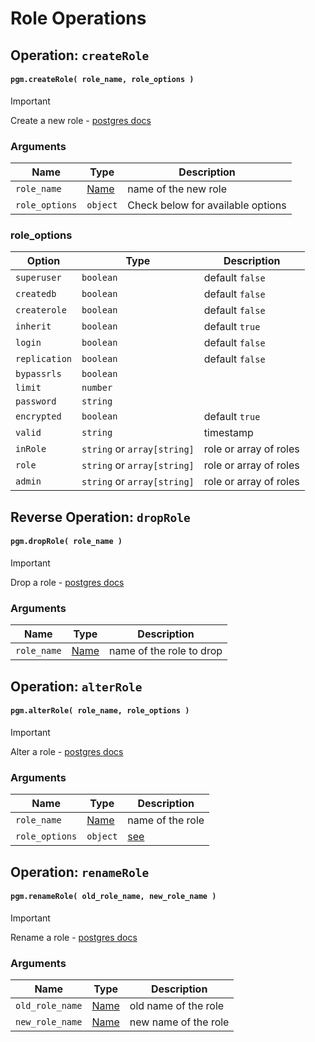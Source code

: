 # Role Operations

## Operation: `createRole`

#### `pgm.createRole( role_name, role_options )`

> [!IMPORTANT]
> Create a new role - [postgres docs](http://www.postgresql.org/docs/current/static/sql-createrole.html)

### Arguments

| Name           | Type                      | Description                       |
|----------------|---------------------------|-----------------------------------|
| `role_name`    | [Name](/migrations/#type) | name of the new role              |
| `role_options` | `object`                  | Check below for available options |

### role_options

| Option        | Type                        | Description            |
|---------------|-----------------------------|------------------------|
| `superuser`   | `boolean`                   | default `false`        |
| `createdb`    | `boolean`                   | default `false`        |
| `createrole`  | `boolean`                   | default `false`        |
| `inherit`     | `boolean`                   | default `true`         |
| `login`       | `boolean`                   | default `false`        |
| `replication` | `boolean`                   | default `false`        |
| `bypassrls`   | `boolean`                   |                        |
| `limit`       | `number`                    |                        |
| `password`    | `string`                    |                        |
| `encrypted`   | `boolean`                   | default `true`         |
| `valid`       | `string`                    | timestamp              |
| `inRole`      | `string` or `array[string]` | role or array of roles |
| `role`        | `string` or `array[string]` | role or array of roles |
| `admin`       | `string` or `array[string]` | role or array of roles |

## Reverse Operation: `dropRole`

#### `pgm.dropRole( role_name )`

> [!IMPORTANT]
> Drop a role - [postgres docs](http://www.postgresql.org/docs/current/static/sql-droprole.html)

### Arguments

| Name        | Type                      | Description              |
|-------------|---------------------------|--------------------------|
| `role_name` | [Name](/migrations/#type) | name of the role to drop |

## Operation: `alterRole`

#### `pgm.alterRole( role_name, role_options )`

> [!IMPORTANT]
> Alter a role - [postgres docs](http://www.postgresql.org/docs/current/static/sql-alterrole.html)

### Arguments

| Name           | Type                      | Description          |
|----------------|---------------------------|----------------------|
| `role_name`    | [Name](/migrations/#type) | name of the role     |
| `role_options` | `object`                  | [see](#role_options) |


## Operation: `renameRole`

#### `pgm.renameRole( old_role_name, new_role_name )`

> [!IMPORTANT]
> Rename a role - [postgres docs](http://www.postgresql.org/docs/current/static/sql-alterrole.html)

### Arguments

| Name            | Type                      | Description          |
|-----------------|---------------------------|----------------------|
| `old_role_name` | [Name](/migrations/#type) | old name of the role |
| `new_role_name` | [Name](/migrations/#type) | new name of the role |
